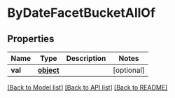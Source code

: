 # ByDateFacetBucketAllOf

## Properties
Name | Type | Description | Notes
------------ | ------------- | ------------- | -------------
**val** | [**object**](.md) |  | [optional] 

[[Back to Model list]](../README.md#documentation-for-models) [[Back to API list]](../README.md#documentation-for-api-endpoints) [[Back to README]](../README.md)


